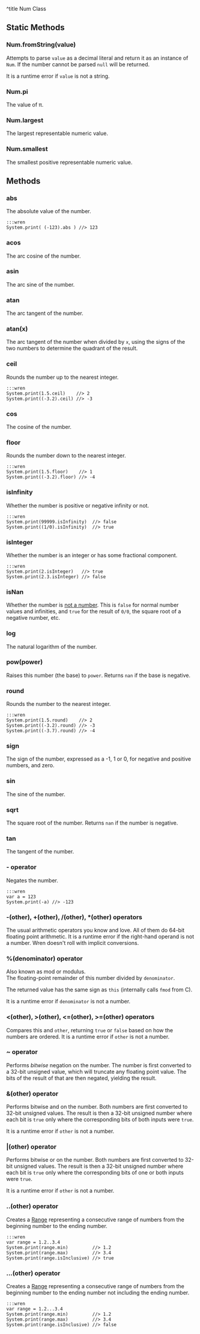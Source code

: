 ^title Num Class

## Static Methods

### Num.**fromString**(value)

Attempts to parse `value` as a decimal literal and return it as an instance of
`Num`. If the number cannot be parsed `null` will be returned.

It is a runtime error if `value` is not a string.

### Num.**pi**

The value of &pi;.

### Num.**largest**

The largest representable numeric value.

### Num.**smallest**

The smallest positive representable numeric value.

## Methods

### **abs**

The absolute value of the number.

    :::wren
    System.print( (-123).abs ) //> 123

### **acos**

The arc cosine of the number.

### **asin**

The arc sine of the number.

### **atan**

The arc tangent of the number.

### **atan**(x)

The arc tangent of the number when divided by `x`, using the signs of the two
numbers to determine the quadrant of the result.

### **ceil**

Rounds the number up to the nearest integer.

    :::wren
    System.print(1.5.ceil)    //> 2
    System.print((-3.2).ceil) //> -3

### **cos**

The cosine of the number.

### **floor**

Rounds the number down to the nearest integer.

    :::wren
    System.print(1.5.floor)    //> 1
    System.print((-3.2).floor) //> -4

### **isInfinity**

Whether the number is positive or negative infinity or not.

    :::wren
    System.print(99999.isInfinity)  //> false
    System.print((1/0).isInfinity)  //> true

### **isInteger**

Whether the number is an integer or has some fractional component.

    :::wren
    System.print(2.isInteger)   //> true
    System.print(2.3.isInteger) //> false

### **isNan**

Whether the number is [not a number](http://en.wikipedia.org/wiki/NaN). This is
`false` for normal number values and infinities, and `true` for the result of
`0/0`, the square root of a negative number, etc.

### **log**

The natural logarithm of the number.

### **pow**(power)

Raises this number (the base) to `power`. Returns `nan` if the base is negative.

### **round**

Rounds the number to the nearest integer.

    :::wren
    System.print(1.5.round)    //> 2
    System.print((-3.2).round) //> -3
    System.print((-3.7).round) //> -4

### **sign**

The sign of the number, expressed as a -1, 1 or 0, for negative and positive numbers, and zero.

### **sin**

The sine of the number.

### **sqrt**

The square root of the number. Returns `nan` if the number is negative.

### **tan**

The tangent of the number.

### **-** operator

Negates the number.

    :::wren
    var a = 123
    System.print(-a) //> -123

### **-**(other), **+**(other), **/**(other), **\***(other) operators

The usual arithmetic operators you know and love. All of them do 64-bit
floating point arithmetic. It is a runtime error if the right-hand operand is
not a number. Wren doesn't roll with implicit conversions.

### **%**(denominator) operator

Also known as mod or modulus.   
The floating-point remainder of this number divided by `denominator`. 

The returned value has the same sign as `this` (internally calls `fmod` from C).

It is a runtime error if `denominator` is not a number.

### **&lt;**(other), **&gt;**(other), **&lt;=**(other), **&gt;=**(other) operators

Compares this and `other`, returning `true` or `false` based on how the numbers
are ordered. It is a runtime error if `other` is not a number.

### **~** operator

Performs *bitwise* negation on the number. The number is first converted to a
32-bit unsigned value, which will truncate any floating point value. The bits
of the result of that are then negated, yielding the result.

### **&**(other) operator

Performs bitwise and on the number. Both numbers are first converted to 32-bit
unsigned values. The result is then a 32-bit unsigned number where each bit is
`true` only where the corresponding bits of both inputs were `true`.

It is a runtime error if `other` is not a number.

### **|**(other) operator

Performs bitwise or on the number. Both numbers are first converted to 32-bit
unsigned values. The result is then a 32-bit unsigned number where each bit is
`true` only where the corresponding bits of one or both inputs were `true`.

It is a runtime error if `other` is not a number.

### **..**(other) operator

Creates a [Range](range.html) representing a consecutive range of numbers
from the beginning number to the ending number.

    :::wren
    var range = 1.2..3.4
    System.print(range.min)         //> 1.2
    System.print(range.max)         //> 3.4
    System.print(range.isInclusive) //> true

### **...**(other) operator

Creates a [Range](range.html) representing a consecutive range of numbers
from the beginning number to the ending number not including the ending number.

    :::wren
    var range = 1.2...3.4
    System.print(range.min)         //> 1.2
    System.print(range.max)         //> 3.4
    System.print(range.isInclusive) //> false
